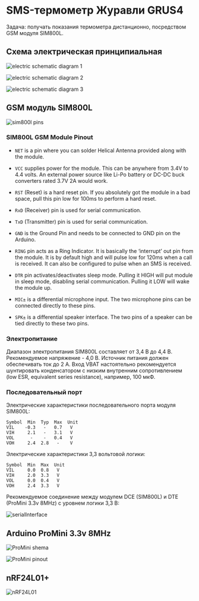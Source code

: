 # SMS-термометр Журавли GRUS4

Задача: получать показания термометра дистанционно, посредством GSM модуля SIM800L.

## Схема электрическая принципиальная

![electric schematic diagram 1](images/rfserver-1.jpg)

![electric schematic diagram 2](images/rfserver-2.jpg)

![electric schematic diagram 3](images/rfserver-3.jpg)

## GSM модуль SIM800L

![sim800l pins](images/sim800l-pins.jpg)

### SIM800L GSM Module Pinout

- `NET` is a pin where you can solder Helical Antenna provided along with the module.

- `VCC` supplies power for the module. This can be anywhere from 3.4V to 4.4 volts. An external power source like Li-Po battery or DC-DC buck converters rated 3.7V 2A would work.

- `RST` (Reset) is a hard reset pin. If you absolutely got the module in a bad space, pull this pin low for 100ms to perform a hard reset.

- `RxD` (Receiver) pin is used for serial communication.

- `TxD` (Transmitter) pin is used for serial communication.

- `GND` is the Ground Pin and needs to be connected to GND pin on the Arduino.

- `RING` pin acts as a Ring Indicator. It is basically the ‘interrupt’ out pin from the module. It is by default high and will pulse low for 120ms when a call is received. It can also be configured to pulse when an SMS is received.

- `DTR` pin activates/deactivates sleep mode. Pulling it HIGH will put module in sleep mode, disabling serial communication. Pulling it LOW will wake the module up.

- `MIC±` is a differential microphone input. The two microphone pins can be connected directly to these pins.

- `SPK±` is a differential speaker interface. The two pins of a speaker can be tied directly to these two pins.
 
### Электропитание

Диапазон электропитания SIM800L составляет от 3,4 В до 4,4 В. Рекомендуемое напряжение - 4,0 В. Источник питания должен обеспечивать ток до 2 А. Вход VBAT настоятельно рекомендуется шунтировать конденсатором с низким внутренним сопротивлением (low ESR, equivalent series resistance), например, 100 мкФ.

### Последовательный порт

Электрические характеристики последовательного порта модуля SIM800L:
```
Symbol  Min  Typ  Max  Unit 
VIL    -0.3   -   0.7   V 
VIH     2.1   -   3.1   V 
VOL      -    -   0.4   V 
VOH     2.4  2.8   -    V 
```

Электрические характеристики 3,3 вольтовой логики:
```
Symbol  Min  Max  Unit 
VIL     0.0  0.8   V 
VIH     2.0  3.3   V 
VOL     0.0  0.4   V 
VOH     2.4  3.3   V 
```

Рекомендуемое соединение между модулем DCE (SIM800L) и DTE (ProMini 3.3v 8MHz) с уровнем логики 3,3 В:

![serialInterface](images/serialInterface.jpg)

## Arduino ProMini 3.3v 8MHz

![ProMini shema](images/Arduino-Pro-Mini-shema.jpg)

![ProMini pinout](images/ProMini-ATmega328P-pinout.jpg)

## nRF24L01+

![nRF24L01](images/nrf24l01.jpg)
